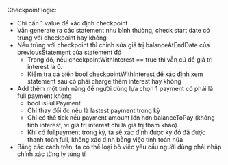 Checkpoint logic:
- Chỉ cần 1 value để xác định checkpoint
- Vẫn generate ra các statement như bình thường, check start date có trùng với checkpoint hay không
- Nếu trùng với checkpoint thì chỉnh sửa giá trị balanceAtEndDate của previousStatement của statement đó
  - Trong đó, nếu checkpointWithInterest == true thì vẫn cứ để giá trị interest là 0.
  - Kiểm tra cả biến bool checkpointWithInterest để xác định xem statement sau có phải charge thêm interest hay không
- Add thêm một tính năng để người dùng lựa chọn 1 payment có phải là full payment không
  - bool isFullPayment
  - Chỉ thay đổi đc nếu là lastest payment trong kỳ
  - Chỉ có thể tick nếu payment amount lớn hơn balanceToPay (không tính interest, vì giá trị interest chỉ là giá trị tham khảo)
  - Khi có fullpayment trong kỳ, ta sẽ xác định được kỳ đó đã được thanh toán full, không xác định bằng việc tính toán nữa
- Bằng các cách trên, ta có thể loại bỏ việc yêu cầu người dùng phải nhập chính xác từng ly từng tí
